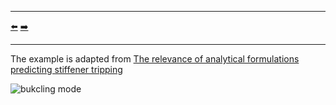 ***
[⬅️](../010/README.md "Previous example")
[➡️](../012/README.md "Next example")
***

The example is adapted from [The relevance of analytical formulations predicting stiffener tripping](https://doi.org/10.59972/bcxbuxm0)

![bukcling mode](buckling_01.gif)
